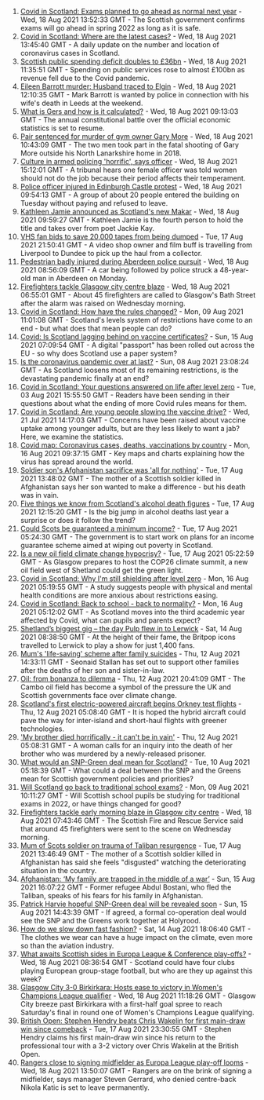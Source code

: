 1. [Covid in Scotland: Exams planned to go ahead as normal next year](https://www.bbc.co.uk/news/uk-scotland-58254324) - Wed, 18 Aug 2021 13:52:33 GMT - The Scottish government confirms exams will go ahead in spring 2022 as long as it is safe.
2. [Covid in Scotland: Where are the latest cases?](https://www.bbc.co.uk/news/uk-scotland-53511877) - Wed, 18 Aug 2021 13:45:40 GMT - A daily update on the number and location of coronavirus cases in Scotland.
3. [Scottish public spending deficit doubles to £36bn](https://www.bbc.co.uk/news/uk-scotland-58256028) - Wed, 18 Aug 2021 11:35:51 GMT - Spending on public services rose to almost £100bn as revenue fell due to the Covid pandemic.
4. [Eileen Barrott murder: Husband traced to Elgin](https://www.bbc.co.uk/news/uk-england-leeds-58254147) - Wed, 18 Aug 2021 12:10:35 GMT - Mark Barrott is wanted by police in connection with his wife's death in Leeds at the weekend.
5. [What is Gers and how is it calculated?](https://www.bbc.co.uk/news/uk-scotland-45271076) - Wed, 18 Aug 2021 09:13:03 GMT - The annual constitutional battle over the official economic statistics is set to resume.
6. [Pair sentenced for murder of gym owner Gary More](https://www.bbc.co.uk/news/uk-scotland-glasgow-west-58256654) - Wed, 18 Aug 2021 10:43:09 GMT - The two men took part in the fatal shooting of Gary More outside his North Lanarkshire home in 2018.
7. [Culture in armed policing 'horrific', says officer](https://www.bbc.co.uk/news/uk-scotland-58256876) - Wed, 18 Aug 2021 15:12:01 GMT - A tribunal hears one female officer was told women should not do the job because their period affects their temperament.
8. [Police officer injured in Edinburgh Castle protest](https://www.bbc.co.uk/news/uk-scotland-edinburgh-east-fife-58254322) - Wed, 18 Aug 2021 09:54:13 GMT - A group of about 20 people entered the building on Tuesday without paying and refused to leave.
9. [Kathleen Jamie announced as Scotland's new Makar](https://www.bbc.co.uk/news/uk-scotland-58256647) - Wed, 18 Aug 2021 09:59:27 GMT - Kathleen Jamie is the fourth person to hold the title and takes over from poet Jackie Kay.
10. [VHS fan bids to save 20,000 tapes from being dumped](https://www.bbc.co.uk/news/uk-scotland-tayside-central-58249498) - Tue, 17 Aug 2021 21:50:41 GMT - A video shop owner and film buff is travelling from Liverpool to Dundee to pick up the haul from a collector.
11. [Pedestrian badly injured during Aberdeen police pursuit](https://www.bbc.co.uk/news/uk-scotland-north-east-orkney-shetland-58245341) - Wed, 18 Aug 2021 08:56:09 GMT - A car being followed by police struck a 48-year-old man in Aberdeen on Monday.
12. [Firefighters tackle Glasgow city centre blaze](https://www.bbc.co.uk/news/uk-scotland-glasgow-west-58254321) - Wed, 18 Aug 2021 06:55:01 GMT - About 45 firefighters are called to Glasgow's Bath Street after the alarm was raised on Wednesday morning.
13. [Covid in Scotland: How have the rules changed?](https://www.bbc.co.uk/news/uk-scotland-53166816) - Mon, 09 Aug 2021 11:01:08 GMT - Scotland's levels system of restrictions have come to an end - but what does that mean people can do?
14. [Covid: Is Scotland lagging behind on vaccine certificates?](https://www.bbc.co.uk/news/uk-scotland-57519070) - Sun, 15 Aug 2021 07:09:54 GMT - A digital "passport" has been rolled out across the EU - so why does Scotland use a paper system?
15. [Is the coronavirus pandemic over at last?](https://www.bbc.co.uk/news/uk-scotland-58112939) - Sun, 08 Aug 2021 23:08:24 GMT - As Scotland loosens most of its remaining restrictions, is the devastating pandemic finally at an end?
16. [Covid in Scotland: Your questions answered on life after level zero](https://www.bbc.co.uk/news/uk-scotland-58071989) - Tue, 03 Aug 2021 15:55:50 GMT - Readers have been sending in their questions about what the ending of more Covid rules means for them.
17. [Covid in Scotland: Are young people slowing the vaccine drive?](https://www.bbc.co.uk/news/uk-scotland-57915106) - Wed, 21 Jul 2021 14:17:03 GMT - Concerns have been raised about vaccine uptake among younger adults, but are they less likely to want a jab? Here, we examine the statistics.
18. [Covid map: Coronavirus cases, deaths, vaccinations by country](https://www.bbc.co.uk/news/world-51235105) - Mon, 16 Aug 2021 09:37:15 GMT - Key maps and charts explaining how the virus has spread around the world.
19. [Soldier son's Afghanistan sacrifice was 'all for nothing'](https://www.bbc.co.uk/news/uk-scotland-north-east-orkney-shetland-58241459) - Tue, 17 Aug 2021 13:48:02 GMT - The mother of a Scottish soldier killed in Afghanistan says her son wanted to make a difference - but his death was in vain.
20. [Five things we know from Scotland's alcohol death figures](https://www.bbc.co.uk/news/uk-scotland-58243861) - Tue, 17 Aug 2021 12:15:20 GMT - Is the big jump in alcohol deaths last year a surprise or does it follow the trend?
21. [Could Scots be guaranteed a minimum income?](https://www.bbc.co.uk/news/uk-scotland-scotland-politics-58230375) - Tue, 17 Aug 2021 05:24:30 GMT - The government is to start work on plans for an income guarantee scheme aimed at wiping out poverty in Scotland.
22. [Is a new oil field climate change hypocrisy?](https://www.bbc.co.uk/news/uk-scotland-57762927) - Tue, 17 Aug 2021 05:22:59 GMT - As Glasgow prepares to host the COP26 climate summit, a new oil field west of Shetland could get the green light.
23. [Covid in Scotland: Why I'm still shielding after level zero](https://www.bbc.co.uk/news/uk-scotland-highlands-islands-58223749) - Mon, 16 Aug 2021 05:19:55 GMT - A study suggests people with physical and mental health conditions are more anxious about restrictions easing.
24. [Covid in Scotland: Back to school - back to normality?](https://www.bbc.co.uk/news/uk-scotland-58214870) - Mon, 16 Aug 2021 05:12:02 GMT - As Scotland moves into the third academic year affected by Covid, what can pupils and parents expect?
25. [Shetland’s biggest gig – the day Pulp flew in to Lerwick](https://www.bbc.co.uk/news/uk-scotland-north-east-orkney-shetland-57599869) - Sat, 14 Aug 2021 08:38:50 GMT - At the height of their fame, the Britpop icons travelled to Lerwick to play a show for just 1,400 fans.
26. [Mum's 'life-saving' scheme after family suicides](https://www.bbc.co.uk/news/uk-scotland-58185754) - Thu, 12 Aug 2021 14:33:11 GMT - Seonaid Stallan has set out to support other families after the deaths of her son and sister-in-law.
27. [Oil: from bonanza to dilemma](https://www.bbc.co.uk/news/uk-scotland-scotland-business-58195442) - Thu, 12 Aug 2021 20:41:09 GMT - The Cambo oil field has become a symbol of the pressure the UK and Scottish governments face over climate change.
28. [Scotland's first electric-powered aircraft begins Orkney test flights](https://www.bbc.co.uk/news/uk-scotland-north-east-orkney-shetland-58177865) - Thu, 12 Aug 2021 05:08:40 GMT - It is hoped the hybrid aircraft could pave the way for inter-island and short-haul flights with greener technologies.
29. ['My brother died horrifically - it can't be in vain'](https://www.bbc.co.uk/news/uk-scotland-north-east-orkney-shetland-58177868) - Thu, 12 Aug 2021 05:08:31 GMT - A woman calls for an inquiry into the death of her brother who was murdered by a newly-released prisoner.
30. [What would an SNP-Green deal mean for Scotland?](https://www.bbc.co.uk/news/uk-scotland-scotland-politics-58143753) - Tue, 10 Aug 2021 05:18:39 GMT - What could a deal between the SNP and the Greens mean for Scottish government policies and priorities?
31. [Will Scotland go back to traditional school exams?](https://www.bbc.co.uk/news/uk-scotland-58139111) - Mon, 09 Aug 2021 10:11:27 GMT - Will Scottish school pupils be studying for traditional exams in 2022, or have things changed for good?
32. [Firefighters tackle early morning blaze in Glasgow city centre](https://www.bbc.co.uk/news/uk-scotland-58255126) - Wed, 18 Aug 2021 07:43:46 GMT - The Scottish Fire and Rescue Service said that around 45 firefighters were sent to the scene on Wednesday morning.
33. [Mum of Scots soldier on trauma of Taliban resurgence](https://www.bbc.co.uk/news/uk-scotland-58247951) - Tue, 17 Aug 2021 13:46:49 GMT - The mother of a Scottish soldier killed in Afghanistan has said she feels "disgusted" watching the deteriorating situation in the country.
34. [Afghanistan: ‘My family are trapped in the middle of a war’](https://www.bbc.co.uk/news/uk-scotland-58224887) - Sun, 15 Aug 2021 16:07:22 GMT - Former refugee Abdul Bostani, who fled the Taliban, speaks of his fears for his family in Afghanistan.
35. [Patrick Harvie hopeful SNP-Green deal will be revealed soon](https://www.bbc.co.uk/news/uk-scotland-58224149) - Sun, 15 Aug 2021 14:43:39 GMT - If agreed, a formal co-operation deal would see the SNP and the Greens work together at Holyrood.
36. [How do we slow down fast fashion?](https://www.bbc.co.uk/news/uk-scotland-58216479) - Sat, 14 Aug 2021 18:06:40 GMT - The clothes we wear can have a huge impact on the climate, even more so than the aviation industry.
37. [What awaits Scottish sides in Europa League & Conference play-offs?](https://www.bbc.co.uk/sport/football/58218630) - Wed, 18 Aug 2021 08:36:54 GMT - Scotland could have four clubs playing European group-stage football, but who are they up against this week?
38. [Glasgow City 3-0 Birkirkara: Hosts ease to victory in Women's Champions League qualifier](https://www.bbc.co.uk/sport/football/58254317) - Wed, 18 Aug 2021 11:18:26 GMT - Glasgow City breeze past Birkirkara with a first-half goal spree to reach Saturday's final in round one of Women's Champions League qualifying.
39. [British Open: Stephen Hendry beats Chris Wakelin for first main-draw win since comeback](https://www.bbc.co.uk/sport/snooker/58249638) - Tue, 17 Aug 2021 23:30:55 GMT - Stephen Hendry claims his first main-draw win since his return to the professional tour with a 3-2 victory over Chris Wakelin at the British Open.
40. [Rangers close to signing midfielder as Europa League play-off looms](https://www.bbc.co.uk/sport/football/58215309) - Wed, 18 Aug 2021 13:50:07 GMT - Rangers are on the brink of signing a midfielder, says manager Steven Gerrard, who denied centre-back Nikola Katic is set to leave permanently.
